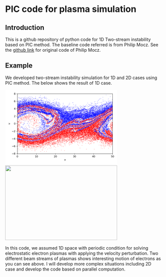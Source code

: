 # PIC code for plasma simulation
## Introduction
<p> 
This is a github repository of python code for 1D Two-stream instability based on PIC method. The baseline code referred is from Philip Mocz. See the <a href = "https://github.com/pmocz/pic-python">github link</a> for original code of Philip Mocz. 
</p>

## Example
<p>We developed two-stream instability simulation for 1D and 2D cases using PIC method. The below shows the result of 1D case.</p>
<div>
    <p float = 'left'>
        <img src="/result/PIC.png"  width="360" height="240">
        <img src="/result/simulation.gif"  width="360" height="240">
    </p>
</div>

<p> 
In this code, we assumed 1D space with periodic condition for solving electrostatic electron plasmas with applying the velocity perturbation. Two different beam streams of plasmas shows interesting motion of electrons as you can see above. I will develop more complex situations including 2D case and develop the code based on parallel computation.
</p>